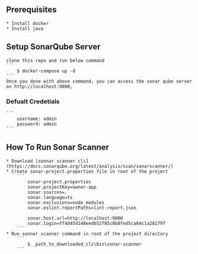 ## Prerequisites 
    * Install docker
    * Install java

## Setup SonarQube Server
    clone this repo and run below command
    ```
        $ docker-compose up -d
    ```
    Once you done with above command, you can access the sonar qube server on http://localhost:9000,
    
### Defualt Credetials
    ```
        username: admin
        password: admin
    ```

## How To Run Sonar Scanner
    * Download [sonnar scanner cli] (https://docs.sonarqube.org/latest/analysis/scan/sonarscanner/)
    * Create sonar-project.properties file in root of the project
        ```
            sonar-project.properties
            sonar.projectKey=owner-app
            sonar.sources=.
            sonar.language=ts
            sonar.exclusions=node_modules
            sonar.eslint.reportPaths=lint-report.json

            sonar.host.url=http://localhost:9000
            sonar.login=ff4d45d148eed652f85c0b8fed5ca64c1a28179f
        ```
    * Run sonnar scanner command in root of the project directory
        ```
            $ _path_to_downloaded_cli\bin\sonar-scanner
        ```



